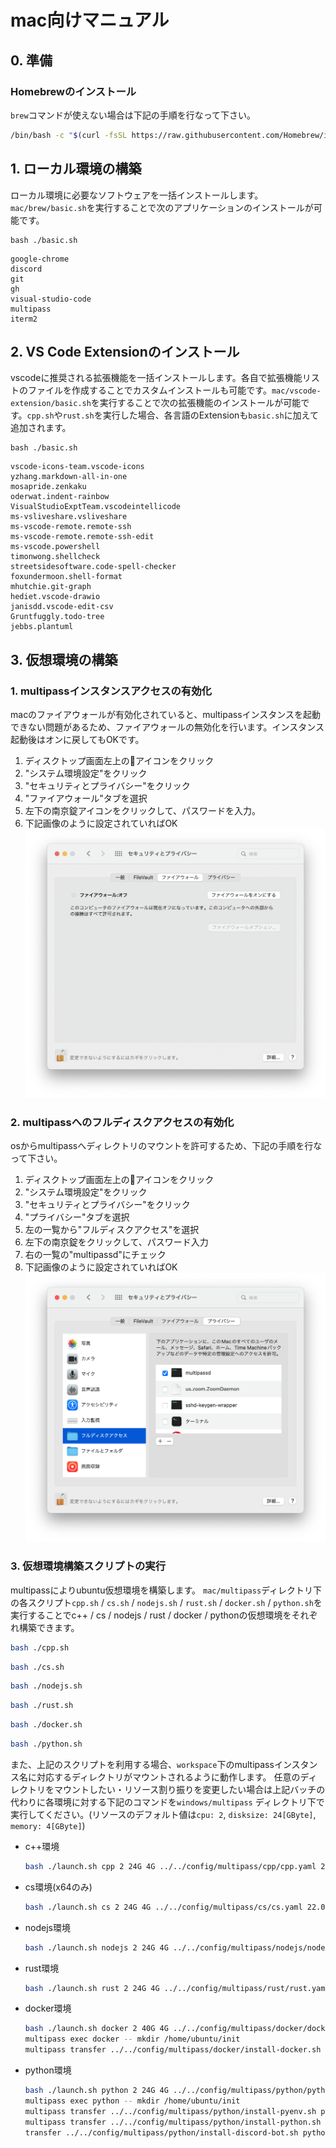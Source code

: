 # mac向けマニュアル

## 0. 準備

### Homebrewのインストール
`brew`コマンドが使えない場合は下記の手順を行なって下さい。
```zsh
/bin/bash -c "$(curl -fsSL https://raw.githubusercontent.com/Homebrew/install/HEAD/install.sh)"
```

## 1. ローカル環境の構築
ローカル環境に必要なソフトウェアを一括インストールします。`mac/brew/basic.sh`を実行することで次のアプリケーションのインストールが可能です。
```
bash ./basic.sh
```
```
google-chrome
discord
git
gh
visual-studio-code
multipass
iterm2
```
## 2. VS Code Extensionのインストール
vscodeに推奨される拡張機能を一括インストールします。各自で拡張機能リストのファイルを作成することでカスタムインストールも可能です。`mac/vscode-extension/basic.sh`を実行することで次の拡張機能のインストールが可能です。`cpp.sh`や`rust.sh`を実行した場合、各言語のExtensionも`basic.sh`に加えて追加されます。
```
bash ./basic.sh
```
```
vscode-icons-team.vscode-icons
yzhang.markdown-all-in-one
mosapride.zenkaku
oderwat.indent-rainbow
VisualStudioExptTeam.vscodeintellicode
ms-vsliveshare.vsliveshare
ms-vscode-remote.remote-ssh
ms-vscode-remote.remote-ssh-edit
ms-vscode.powershell
timonwong.shellcheck
streetsidesoftware.code-spell-checker
foxundermoon.shell-format
mhutchie.git-graph
hediet.vscode-drawio
janisdd.vscode-edit-csv
Gruntfuggly.todo-tree
jebbs.plantuml
```

## 3. 仮想環境の構築

### 1. multipassインスタンスアクセスの有効化
macのファイアウォールが有効化されていると、multipassインスタンスを起動できない問題があるため、ファイアウォールの無効化を行います。インスタンス起動後はオンに戻してもOKです。

1. ディスクトップ画面左上の🍎アイコンをクリック
2. "システム環境設定"をクリック
3. "セキュリティとプライバシー"をクリック
4. "ファイアウォール"タブを選択
5. 左下の南京錠アイコンをクリックして、パスワードを入力。
6. 下記画像のように設定されていればOK
![multipassインスタンスアクセスの有効化](./img/multipass_firewall.png)

### 2. multipassへのフルディスクアクセスの有効化
osからmultipassへディレクトリのマウントを許可するため、下記の手順を行なって下さい。

1. ディスクトップ画面左上の🍎アイコンをクリック
2. "システム環境設定"をクリック
3. "セキュリティとプライバシー"をクリック
4. "プライバシー"タブを選択
5. 左の一覧から"フルディスクアクセス"を選択
6. 左下の南京錠をクリックして、パスワード入力
7. 右の一覧の"multipassd"にチェック
8. 下記画像のように設定されていればOK
![multipassへのフルディスクアクセスの有効化](./img/multipass_fullaccess.png)

### 3. 仮想環境構築スクリプトの実行
multipassによりubuntu仮想環境を構築します。
`mac/multipass`ディレクトリ下の各スクリプト`cpp.sh` / `cs.sh` / `nodejs.sh` / `rust.sh` / `docker.sh` / `python.sh`を実行することでc++ / cs / nodejs / rust / docker / pythonの仮想環境をそれぞれ構築できます。
```sh
bash ./cpp.sh
```
```sh
bash ./cs.sh
```
```sh
bash ./nodejs.sh
```
```sh
bash ./rust.sh
```
```sh
bash ./docker.sh
```
```sh
bash ./python.sh
```
また、上記のスクリプトを利用する場合、`workspace`下のmultipassインスタンス名に対応するディレクトリがマウントされるように動作します。
任意のディレクトリをマウントしたい・リソース割り振りを変更したい場合は上記バッチの代わりに各環境に対する下記のコマンドを`windows/multipass` ディレクトリ下で実行してください。(リソースのデフォルト値は`cpu: 2`, `disksize: 24[GByte]`, `memory: 4[GByte]`)
- c++環境
    ```sh
    bash ./launch.sh cpp 2 24G 4G ../../config/multipass/cpp/cpp.yaml 22.04 <マウント対象ディレクトリへののフルパス> /home/ubuntu/synced-cpp
    ```
- cs環境(x64のみ)
    ```sh
    bash ./launch.sh cs 2 24G 4G ../../config/multipass/cs/cs.yaml 22.04 <マウント対象ディレクトリへのフルパス> /home/ubuntu/synced-cs
    ```
- nodejs環境
    ```sh
    bash ./launch.sh nodejs 2 24G 4G ../../config/multipass/nodejs/nodejs.yaml 22.04 <マウント対象ディレクトリへのフルパス> /home/ubuntu/synced-nodejs
    ```
- rust環境
    ```sh
    bash ./launch.sh rust 2 24G 4G ../../config/multipass/rust/rust.yaml 22.04 <マウント対象ディレクトリへのフルパス> /home/ubuntu/synced-rust
    ```
- docker環境
    ```sh
    bash ./launch.sh docker 2 40G 4G ../../config/multipass/docker/docker.yaml 22.04 <マウント対象ディレクトリへのフルパス> /home/ubuntu/synced-docker
    multipass exec docker -- mkdir /home/ubuntu/init
    multipass transfer ../../config/multipass/docker/install-docker.sh docker:/home/ubuntu/init/
    ```
- python環境
    ```sh
    bash ./launch.sh python 2 24G 4G ../../config/multipass/python/python.yaml 22.04 <マウント対象ディレクトリへのフルパス> /home/ubuntu/synced-python
    multipass exec python -- mkdir /home/ubuntu/init
    multipass transfer ../../config/multipass/python/install-pyenv.sh python:/home/ubuntu/init/
    multipass transfer ../../config/multipass/python/install-python.sh python:/home/ubuntu/init/
    transfer ../../config/multipass/python/install-discord-bot.sh python:/home/ubuntu/init/
    ```
